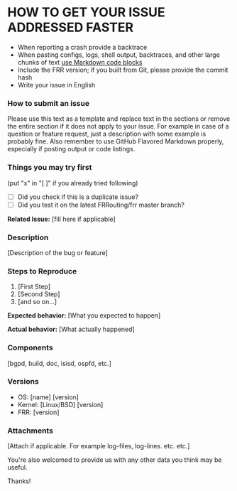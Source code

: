 # HOW TO GET YOUR ISSUE ADDRESSED FASTER

* When reporting a crash provide a backtrace
* When pasting configs, logs, shell output, backtraces, and other large chunks
  of text [use Markdown code blocks](https://github.github.com/gfm/#fenced-code-blocks)
* Include the FRR version; if you built from Git, please provide the commit
  hash
* Write your issue in English

### How to submit an issue
Please use this text as a template and replace text in the sections or remove
the entire section if it does not apply to your issue. For example in case of
a question or feature request, just a description with some example is probably
fine. Also remember to use GitHub Flavored Markdown properly, especially if
posting output or code listings.

### Things you may try first
(put "x" in "[ ]" if you already tried following)
* [ ] Did you check if this is a duplicate issue?
* [ ] Did you test it on the latest FRRouting/frr master branch?

**Related Issue:**
[fill here if applicable]

### Description
[Description of the bug or feature]

### Steps to Reproduce
1. [First Step]
2. [Second Step]
3. [and so on...]

**Expected behavior:**
[What you expected to happen]

**Actual behavior:**
[What actually happened]

### Components
[bgpd, build, doc, isisd, ospfd, etc.]

### Versions
* OS: [name] [version]
* Kernel: [Linux/BSD] [version]
* FRR: [version]

### Attachments
[Attach if applicable. For example log-files, log-lines. etc. etc.]

You're also welcomed to provide us with any other data you think may be useful.

Thanks!
